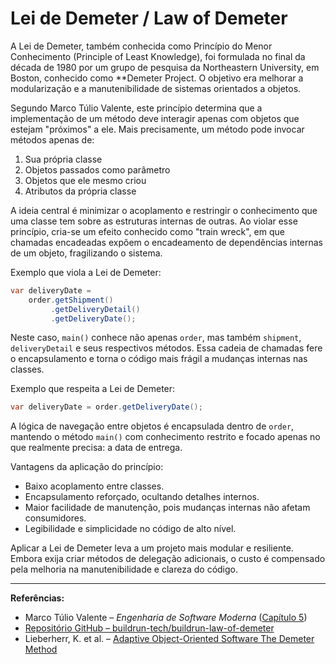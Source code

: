 # Lei de Demeter / Law of Demeter

A Lei de Demeter, também conhecida como Princípio do Menor Conhecimento (Principle of Least Knowledge), foi formulada no final da década de 1980 por um grupo de pesquisa da Northeastern University, em Boston, conhecido como **Demeter Project. O objetivo era melhorar a modularização e a manutenibilidade de sistemas orientados a objetos.

Segundo Marco Túlio Valente, este princípio determina que a implementação de um método deve interagir apenas com objetos que estejam "próximos" a ele. Mais precisamente, um método pode invocar métodos apenas de:

1. Sua própria classe
2. Objetos passados como parâmetro
3. Objetos que ele mesmo criou
4. Atributos da própria classe

A ideia central é minimizar o acoplamento e restringir o conhecimento que uma classe tem sobre as estruturas internas de outras. Ao violar esse princípio, cria-se um efeito conhecido como "train wreck", em que chamadas encadeadas expõem o encadeamento de dependências internas de um objeto, fragilizando o sistema.

Exemplo que viola a Lei de Demeter:

```java
var deliveryDate =
    order.getShipment()
         .getDeliveryDetail()
         .getDeliveryDate();
```

Neste caso, `main()` conhece não apenas `order`, mas também `shipment`, `deliveryDetail` e seus respectivos métodos. Essa cadeia de chamadas fere o encapsulamento e torna o código mais frágil a mudanças internas nas classes.

Exemplo que respeita a Lei de Demeter:

```java
var deliveryDate = order.getDeliveryDate();
```

A lógica de navegação entre objetos é encapsulada dentro de `order`, mantendo o método `main()` com conhecimento restrito e focado apenas no que realmente precisa: a data de entrega.

Vantagens da aplicação do princípio:
- Baixo acoplamento entre classes.
- Encapsulamento reforçado, ocultando detalhes internos.
- Maior facilidade de manutenção, pois mudanças internas não afetam consumidores.
- Legibilidade e simplicidade no código de alto nível.

Aplicar a Lei de Demeter leva a um projeto mais modular e resiliente. Embora exija criar métodos de delegação adicionais, o custo é compensado pela melhoria na manutenibilidade e clareza do código.

---

**Referências:**

* Marco Túlio Valente – *Engenharia de Software Moderna* ([Capítulo 5](https://engsoftmoderna.info/cap5.html))
* [Repositório GitHub – buildrun-tech/buildrun-law-of-demeter](https://github.com/buildrun-tech/buildrun-law-of-demeter)
* Lieberherr, K. et al. – [Adaptive Object-Oriented Software The Demeter Method](https://pubs.dbs.uni-leipzig.de/se/files/Lieberherr1996AdaptiveObjectOriented.pdf)
